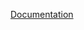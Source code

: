 [Documentation](https://docs.fluxninja.com/reference/blueprints/policies/service-protection/jmx.md)
